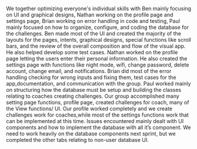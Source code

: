 We together optimizing everyone's individual skills with Ben mainly focusing on UI and graphical designs, Nathan working on the profile page and settings page, Brian working on error handling  in code and testing, Paul mainly focused on how to organize, configure, and coding the database for the challenges. Ben made most of the UI and created the majority of the layouts for the pages, intents, graphical designs, special functions like scroll bars, and the review of the overall composition and flow of the visual app. He also helped develop some test cases. Nathan worked on the profile page letting the users enter their personal information.  He also created the settings page with functions like night mode, wifi, change password, delete account, change email, and notifications. Brian did most of the error handling checking for wrong inputs and fixing them, test cases for the app,documentation, and communication with the group. Paul worked mainly on structuring how the database must be setup  and building the classes relating to coaches creating challenges. Our group accomplished many setting page functions, profile page, created challenges for coach, many of the View functions/ UI. Our profile worked completely and we create challenges work for coaches,while most of the settings functions work that can be implemented at this time. Issues encountered mainly dealt with UI components and how to implement the database with all it’s component. We need to work heavily on the database components next sprint, but we completed the other tabs relating to non-user database UI. 
